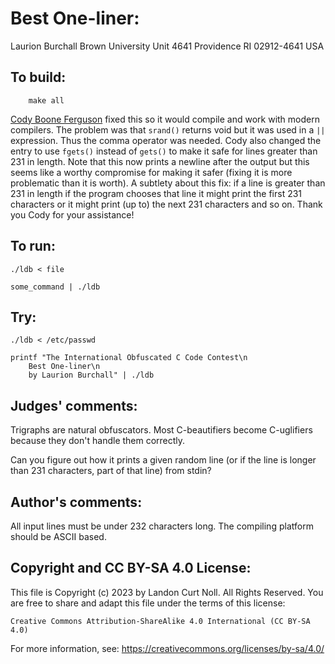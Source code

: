 # Best One-liner:

Laurion Burchall
Brown University
Unit 4641
Providence RI 02912-4641
USA

## To build:

        make all

[Cody Boone Ferguson](/winners.html#Cody_Boone_Ferguson) fixed this so it would
compile and work with modern compilers. The problem was that `srand()` returns
void but it was used in a `||` expression. Thus the comma operator was needed.
Cody also changed the entry to use `fgets()` instead of `gets()` to make it
safe for lines greater than 231 in length. Note that this now prints a newline
after the output but this seems like a worthy compromise for making it safer
(fixing it is more problematic than it is worth).  A subtlety about this fix: if
a line is greater than 231 in length if the program chooses that line it might
print the first 231 characters or it might print (up to) the next 231 characters
and so on. Thank you Cody for your assistance!


## To run:

	./ldb < file

	some_command | ./ldb


## Try:

	./ldb < /etc/passwd

	printf "The International Obfuscated C Code Contest\n
		Best One-liner\n
		by Laurion Burchall" | ./ldb

## Judges' comments:

Trigraphs are natural obfuscators.  Most C-beautifiers become C-uglifiers
because they don't handle them correctly.

Can you figure out how it prints a given random line (or if the line is longer
than 231 characters, part of that line) from stdin?

## Author's comments:

All input lines must be under 232 characters long.  The compiling
platform should be ASCII based.

## Copyright and CC BY-SA 4.0 License:

This file is Copyright (c) 2023 by Landon Curt Noll.  All Rights Reserved.
You are free to share and adapt this file under the terms of this license:

    Creative Commons Attribution-ShareAlike 4.0 International (CC BY-SA 4.0)

For more information, see: https://creativecommons.org/licenses/by-sa/4.0/
